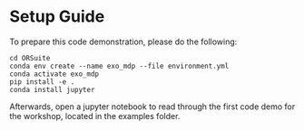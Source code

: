 # Setup Guide

To prepare this code demonstration, please do the following:
```
cd ORSuite
conda env create --name exo_mdp --file environment.yml
conda activate exo_mdp
pip install -e .
conda install jupyter
```

Afterwards, open a jupyter notebook to read through the first code demo for the workshop, located in the examples folder.
